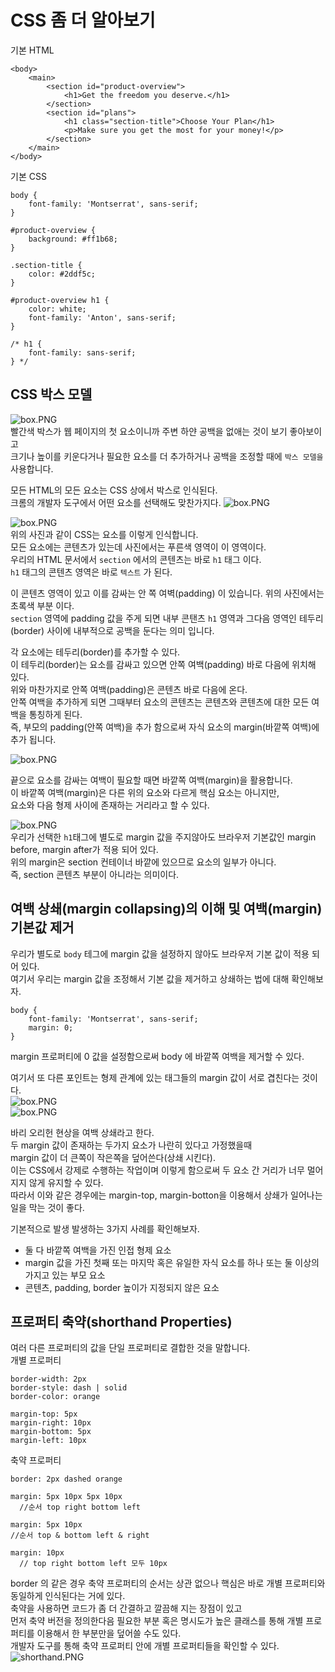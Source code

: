 # CSS 좀 더 알아보기
기본 HTML
```
<body>
    <main>
        <section id="product-overview">
            <h1>Get the freedom you deserve.</h1>
        </section>
        <section id="plans">
            <h1 class="section-title">Choose Your Plan</h1>
            <p>Make sure you get the most for your money!</p>
        </section>
    </main>
</body>

```
기본 CSS
```
body {
    font-family: 'Montserrat', sans-serif;
}

#product-overview {
    background: #ff1b68;
}

.section-title {
    color: #2ddf5c;
}

#product-overview h1 {
    color: white;
    font-family: 'Anton', sans-serif;
}

/* h1 {
    font-family: sans-serif;
} */
```
## CSS 박스 모델
![box.PNG](more_about_css/box.PNG)  
빨간색 박스가 웹 페이지의 첫 요소이니까 주변 하얀 공백을 없애는 것이 보기 좋아보이고  
크기나 높이를 키운다거나 필요한 요소를 더 추가하거나 공백을 조정할 때에 `박스 모델을` 사용합니다.  
  
모든 HTML의 모든 요소는 CSS 상에서 박스로 인식된다.  
크롬의 개발자 도구에서 어떤 요소를 선택해도 맞찬가지다.
![box.PNG](more_about_css/1.box.PNG)  

![box.PNG](more_about_css/2.box.PNG)  
위의 사진과 같이 CSS는 요소를 이렇게 인식합니다.  
모든 요소에는 콘텐츠가 있는데 사진에서는 푸른색 영역이 이 영역이다.  
우리의 HTML 문서에서 `section` 에서의 콘텐츠는 바로 `h1` 태그 이다.  
`h1` 태그의 콘텐츠 영역은 바로 `텍스트` 가 된다.  

이 콘텐츠 영역이 있고 이를 감싸는 안 쪽 여벽(padding) 이 있습니다. 위의 사진에서는 초록색 부분 이다.  
`section` 영역에 padding 값을 주게 되면  내부 콘탠츠 `h1` 영역과 그다음 영역인 테두리(border) 사이에 내부적으로 공백을 둔다는 의미 입니다.  
  
각 요소에는 테두리(border)를 추가할 수 있다.  
이 테두리(border)는 요소를 감싸고 있으면 안쪽 여백(padding) 바로 다음에 위치해 있다.  
위와 마찬가지로 안쪽 여백(padding)은 콘텐츠 바로 다음에 온다.  
안쪽 여백을 추가하게 되면 그때부터 요소의 콘텐츠는 콘텐츠와 콘텐츠에 대한 모든 여백을 통칭하게 된다.  
즉, 부모의 padding(안쪽 여백)을 추가 함으로써 자식 요소의 margin(바깥쪽 여백)에 추가 됩니다.

![box.PNG](more_about_css/border.PNG)

끝으로 요소를 감싸는 여백이 필요할 때면 바깥쪽 여백(margin)을 활용합니다.  
이 바깥쪽 여백(margin)은 다른 위의 요소와 다르게 핵심 요소는 아니지만,  
요소와 다음 형제 사이에 존재하는 거리라고 할 수 있다.  

![box.PNG](more_about_css/margin.PNG)  
우리가 선택한 `h1`태그에 별도로 margin 값을 주지않아도 브라우저 기본값인 margin before, margin after가 적용 되어 있다.  
위의 margin은 section 컨테이너 바깥에 있으므로 요소의 일부가 아니다.  
즉, section 콘텐츠 부분이 아니라는 의미이다.
  
## 여백 상쇄(margin collapsing)의 이해 및 여백(margin) 기본값 제거
우리가 별도로 `body` 테그에 margin 값을 설정하지 않아도 브라우저 기본 값이 적용 되어 있다.  
여기서 우리는 margin 값을 조정해서 기본 값을 제거하고 상쇄하는 법에 대해 확인해보자.  
```
body {
    font-family: 'Montserrat', sans-serif;
    margin: 0;
}
```
  
margin 프로퍼티에 0 값을 설정함으로써 body 에 바깥쪽 여백을 제거할 수 있다.  
  
여기서 또 다른 포인트는 형제 관계에 있는 태그들의 margin 값이 서로 겹친다는 것이다.  
![box.PNG](more_about_css/2.margin.PNG)  
![box.PNG](more_about_css/3.margin.PNG)  
  
바리 오리헌 현상을 여백 상쇄라고 한다.  
두 margin 값이 존재하는 두가지 요소가 나란히 있다고 가정했을때  
margin 값이 더 큰쪽이 작은쪽을 덮어쓴다(상쇄 시킨다).  
이는 CSS에서 강제로 수행하는 작업이며 이렇게 함으로써 두 요소 간 거리가 너무 멀어지지 않게 유지할 수 있다.  
따라서 이와 같은 경우에는 margin-top, margin-botton을 이용해서 상쇄가 일어나는 일을 막는 것이 좋다. 
  
기본적으로 발생 발생하는 3가지 사례를 확인해보자.  
- 둘 다 바깥쪽 여백을 가진 인접 형제 요소
- margin 값을 가진 첫째 또는 마지막 혹은 유일한 자식 요소를 하나 또는 둘 이상의 가지고 있는 부모 요소
- 콘텐츠, padding, border 높이가 지정되지 않은 요소
  
## 프로퍼티 축약(shorthand Properties)
여러 다른 프로퍼티의 값을 단일 프로퍼티로 결합한 것을 말합니다.  
개별 프로퍼티
```
border-width: 2px
border-style: dash | solid
border-color: orange

margin-top: 5px
margin-right: 10px
margin-bottom: 5px
margin-left: 10px
```
  
축약 프로퍼티
```
border: 2px dashed orange

margin: 5px 10px 5px 10px
  //순서 top right bottom left

margin: 5px 10px
//순서 top & bottom left & right  

margin: 10px
  // top right bottom left 모두 10px
```
  
border 의 같은 경우 축약 프로퍼티의 순서는 상관 없으나 핵심은 바로 개별 프로퍼티와 동일하게 인식된다는 거에 있다.  
축약을 사용하면 코드가 좀 더 간결하고 깔끔해 지는 장점이 있고   
먼저 축약 버전을 정의한다음 필요한 부분 혹은 명시도가 높은 클래스를 통해 개별 프로퍼티를 이용해서 한 부분만을 덮어쓸 수도 있다.  
개발자 도구를 통해 축약 프로퍼티 안에 개별 프로퍼티들을 확인할 수 있다.
![shorthand.PNG](more_about_css/shorthand.PNG)  